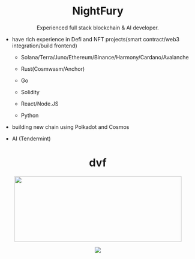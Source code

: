 <h1 align="center">NightFury</h1>

<p align="center">
Experienced full stack blockchain & AI developer.

  - have rich experience in Defi and NFT projects(smart contract/web3 integration/build frontend)
      - Solana/Terra/Juno/Ethereum/Binance/Harmony/Cardano/Avalanche
  
      - Rust(Cosmwasm/Anchor)
      - Go
      - Solidity
      - React/Node.JS
      - Python
  
  - building new chain using Polkadot and Cosmos
  
  - AI (Tendermint)
</p>

<h1 align="center">dvf</h1>

<p align="center">
  <img width="445" height="175" src="https://github-readme-stats.vercel.app/api?username=nightfury1111111111&show_icons=true">
</p>
<p align="center">
  <img src="https://visitor-badge.laobi.icu/badge?page_id=dvf.dvf">
</p>
